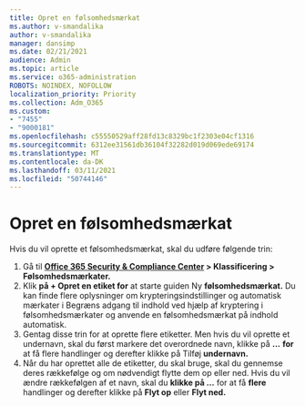 ```yaml
---
title: Opret en følsomhedsmærkat
ms.author: v-smandalika
author: v-smandalika
manager: dansimp
ms.date: 02/21/2021
audience: Admin
ms.topic: article
ms.service: o365-administration
ROBOTS: NOINDEX, NOFOLLOW
localization_priority: Priority
ms.collection: Adm_O365
ms.custom:
- "7455"
- "9000181"
ms.openlocfilehash: c55550529aff28fd13c8329bc1f2303e04cf1316
ms.sourcegitcommit: 6312ee31561db36104f32282d019d069ede69174
ms.translationtype: MT
ms.contentlocale: da-DK
ms.lasthandoff: 03/11/2021
ms.locfileid: "50744146"
---
```

# <a name="create-a-sensitivity-label"></a>Opret en følsomhedsmærkat

Hvis du vil oprette et følsomhedsmærkat, skal du udføre følgende trin:

1. Gå til **[Office 365 Security & Compliance Center](https://sip.protection.office.com/) > Klassificering > Følsomhedsmærkater.**
2. Klik **på + Opret en etiket for** at starte guiden Ny **følsomhedsmærkat.** Du kan finde flere oplysninger om [](https://docs.microsoft.com/microsoft-365/compliance/encryption-sensitivity-labels) krypteringsindstillinger og automatisk mærkater [](https://docs.microsoft.com/microsoft-365/compliance/apply-sensitivity-label-automatically)i Begræns adgang til indhold ved hjælp af kryptering i følsomhedsmærkater og anvende en følsomhedsmærkat på indhold automatisk.
3. Gentag disse trin for at oprette flere etiketter. Men hvis du vil oprette et undernavn, skal du først markere det overordnede navn, klikke på **...** **for** at få flere handlinger og derefter klikke på Tilføj **undernavn.**
4. Når du har oprettet alle de etiketter, du skal bruge, skal du gennemse deres rækkefølge og om nødvendigt flytte dem op eller ned. Hvis du vil ændre rækkefølgen af et navn, skal du **klikke på ...** for at få **flere** handlinger og derefter klikke på **Flyt op** eller **Flyt ned.** 
